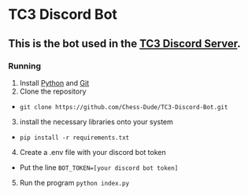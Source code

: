 # TC3 Discord Bot

## This is the bot used in the [TC3 Discord Server](https://discord.gg/tc3).

### Running
1. Install [Python](https://www.python.org/downloads/) and [Git](https://git-scm.com/downloads)
2. Clone the repository
 - ```git clone https://github.com/Chess-Dude/TC3-Discord-Bot.git``` 
3. install the necessary libraries onto your system
 - ```pip install -r requirements.txt```
4. Create a .env file with your discord bot token
 - Put the line ```BOT_TOKEN=[your discord bot token]```
5. Run the program ```python index.py```
